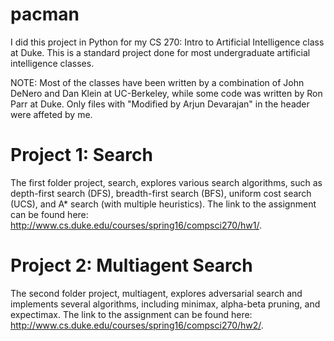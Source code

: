 # pacman
I did this project in Python for my CS 270: Intro to Artificial Intelligence class at Duke. This is a standard project done for most undergraduate artificial intelligence classes. 

NOTE: Most of the classes have been written by a combination of John DeNero and Dan Klein at UC-Berkeley, while some code was written by Ron Parr at Duke. Only files with "Modified by Arjun Devarajan" in the header were affeted by me. 

# Project 1: Search
The first folder project, search, explores various search algorithms, such as depth-first search (DFS), breadth-first search (BFS), uniform cost search (UCS), and A* search (with multiple heuristics). The link to the assignment can be found here: http://www.cs.duke.edu/courses/spring16/compsci270/hw1/. 

# Project 2: Multiagent Search
The second folder project, multiagent, explores adversarial search and implements several algorithms, including minimax, alpha-beta pruning, and expectimax. The link to the assignment can be found here: http://www.cs.duke.edu/courses/spring16/compsci270/hw2/. 
